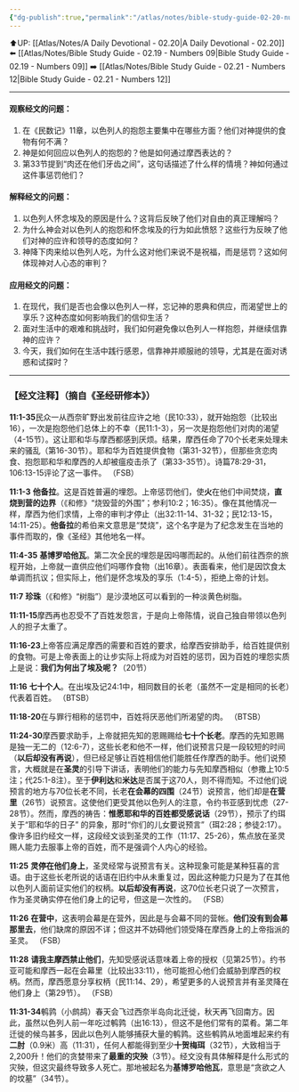 ```yaml
---
{"dg-publish":true,"permalink":"/atlas/notes/bible-study-guide-02-20-numbers-11/","noteIcon":""}
---
```


⬆️UP: [[Atlas/Notes/A Daily Devotional - 02.20\|A Daily Devotional - 02.20]]
⬅️ [[Atlas/Notes/Bible Study Guide - 02.19 - Numbers 09\|Bible Study Guide - 02.19 - Numbers 09]]
➡️ [[Atlas/Notes/Bible Study Guide - 02.21 - Numbers 12\|Bible Study Guide - 02.21 - Numbers 12]] 

---

#### 观察经文的问题：
1. 在《民数记》11章，以色列人的抱怨主要集中在哪些方面？他们对神提供的食物有何不满？
2. 神是如何回应以色列人的抱怨的？他是如何通过摩西表达的？
3. 第33节提到“肉还在他们牙齿之间”，这句话描述了什么样的情境？神如何通过这件事惩罚他们？

#### 解释经文的问题：
1. 以色列人怀念埃及的原因是什么？这背后反映了他们对自由的真正理解吗？
2. 为什么神会对以色列人的抱怨和怀念埃及的行为如此愤怒？这些行为反映了他们对神的应许和领导的态度如何？
3. 神降下肉来给以色列人吃，为什么这对他们来说不是祝福，而是惩罚？这如何体现神对人心态的审判？

#### 应用经文的问题：
1. 在现代，我们是否也会像以色列人一样，忘记神的恩典和供应，而渴望世上的享乐？这种态度如何影响我们的信仰生活？
2. 面对生活中的艰难和挑战时，我们如何避免像以色列人一样抱怨，并继续信靠神的应许？
3. 今天，我们如何在生活中践行感恩，信靠神并顺服祂的领导，尤其是在面对诱惑和试探时？

---
### 【经文注释】（摘自《圣经研修本》）

**11:1-35**民众一从西奈旷野出发前往应许之地（民10:33），就开始抱怨（比较出16），一次是抱怨他们总体上的不幸（民11:1-3），另一次是抱怨他们对肉的渴望（4-15节）。这让耶和华与摩西都感到厌烦。结果，摩西任命了70个长老来处理未来的骚乱（第16-30节）。耶和华为百姓提供食物（第31-32节），但那些贪恋肉食、抱怨耶和华和摩西的人却被瘟疫击杀了（第33-35节）。诗篇78:29-31，106:13-15评论了这一事件。 （FSB）

**11:1-3** **他备拉**。这是百姓普遍的埋怨。上帝惩罚他们，使**火**在他们中间焚烧，**直烧到营的边界**（《和修》“烧毁营的外围”；参利10:2；16:35）。像在其他情况一样，摩西为他们求情，上帝的审判才停止（出32:11-14、31-32；民12:13-15，14:11-25）。**他备拉**的希伯来文意思是“焚烧”，这个名字是为了纪念发生在当地的事件而取的，像《圣经》其他地名一样。

**11:4-35** **基博罗哈他瓦**。第二次全民的埋怨是因吗哪而起的。从他们前往西奈的旅程开始，上帝就一直供应他们吗哪作食物（出16章）。表面看来，他们是因饮食太单调而抗议；但实际上，他们是怀念埃及的享乐（1:4-5），拒绝上帝的计划。

**11:7** **珍珠**（《和修》“树脂”）是沙漠地区可以看到的一种淡黄色树脂。

**11:11-15**摩西再也忍受不了百姓发怨言，于是向上帝陈情，说自己独自带领以色列人的担子太重了。

**11:16-23**上帝答应满足摩西的需要和百姓的要求，给摩西安排助手，给百姓提供别的食物。可是上帝表面上的让步实际上将成为对百姓的惩罚，因为百姓的埋怨实质上是说：**我们为何出了埃及呢？**（20节）

**11:16** **七十个人**。在出埃及记24:1中，相同数目的长老（虽然不一定是相同的长老）代表着百姓。 （BTSB）

**11:18-20**在与罪行相称的惩罚中，百姓将厌恶他们所渴望的肉。 （BTSB）

**11:24-30**摩西要求助手，上帝就把先知的恩赐赐给**七十个长老**。摩西的先知恩赐是独一无二的（12:6-7），这些长老和他不一样，他们说预言只是一段较短的时间（**以后却没有再说**），但已经足够让百姓相信他们能胜任作摩西的助手。他们说预言，大概就是在**圣灵**的引导下讲话，表明他们的能力与先知摩西相似（参撒上10:5注；代25:1-8注）。至于**伊利达**和**米达**是否属于这70人，则不得而知。不过他们说预言的地方与70位长老不同，长老**在会幕的四围**（24节）说预言，他们却是**在营里**（26节）说预言。这使他们更受其他以色列人的注意，令约书亚感到忧虑（27-28节）。然而，摩西的祷告：**惟愿耶和华的百姓都受感说话**（29节），预示了约珥关于“耶和华的日子” 的异象，那时“你们的儿女要说预言”（珥2:28；参徒2:17）。像许多旧约经文一样，这段经文谈到圣灵的工作（11:17、25-26），焦点放在圣灵赐人能力去服事上帝的百姓，而不是强调个人内心的经验。

**11:25** **灵停在他们身上**，圣灵经常与说预言有关。这种现象可能是某种狂喜的言语。由于这些长老所说的话语在旧约中从未重复过，因此这种能力只是为了在其他以色列人面前证实他们的权柄。**以后却没有再说**，这70位长老只说了一次预言，作为圣灵确实停在他们身上的记号，但这是一次性的。 （FSB）

**11:26** **在营中**，这表明会幕是在营外，因此是与会幕不同的营帐。**他们没有到会幕那里去**，他们缺席的原因不详；但这并不妨碍他们领受降在摩西身上的上帝指派的圣灵。 （FSB）

**11:28** **请我主摩西禁止他们**，先知受感说话意味着上帝的授权（见第25节）。约书亚可能和摩西一起在会幕里（比较出33:11），他可能担心他们会威胁到摩西的权柄。然而，摩西愿意分享权柄（民11:14、29），希望更多的人说预言并有圣灵降在他们身上（第29节）。 （FSB）

**11:31-34**鹌鹑（小鹧鸪）春天会飞过西奈半岛向北迁徙，秋天再飞回南方。因此，虽然以色列人前一年吃过鹌鹑（出16:13），但这不是他们常有的菜肴。第二年迁徙的候鸟甚多，因此以色列人能够捕获大量的鹌鹑。这些鹌鹑从地面堆起来约有**二肘**（0.9米）高（11:31），任何人都能得到至少**十贺梅珥**（32节），大致相当于2,200升！他们的贪婪带来了**最重的灾殃**（3节）。经文没有具体解释是什么形式的灾殃，但这灾最终导致多人死亡。那地被起名为**基博罗哈他瓦**，意思是“贪欲之人的坟墓”（34节）。